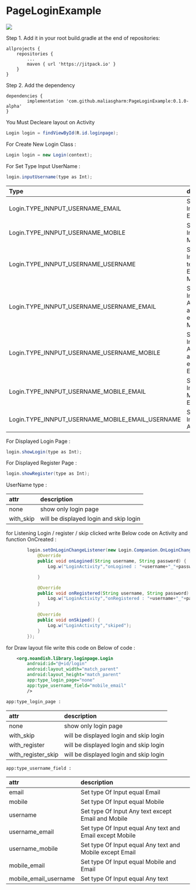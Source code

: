 # PageLoginExample


[![](https://jitpack.io/v/maliasgharm/PageLoginExample.svg)](https://jitpack.io/#maliasgharm/PageLoginExample)

Step 1. Add it in your root build.gradle at the end of repositories:

	allprojects {
		repositories {
			...
			maven { url 'https://jitpack.io' }
		}
	}
Step 2. Add the dependency

	dependencies {
	        implementation 'com.github.maliasgharm:PageLoginExample:0.1.0-alpha'
	}
        
        
You Must Decleare layout on Activity 

```JAVA
Login login = findViewById(R.id.loginpage);
```

For Create New Login Class :
``` JAVA
Login login = new Login(context);
```

For Set Type Input UserName : 
```JAVA
login.inputUsername(type as Int);
```

| Type | description |
| :-- | :-- |
| Login.TYPE_INNPUT_USERNAME_EMAIL | Set type Of Input equal Email| 
| Login.TYPE_INNPUT_USERNAME_MOBILE  | Set type Of Input equal Mobile |
| Login.TYPE_INNPUT_USERNAME_USERNAME   | Set type Of Input Any text except Email and Mobile |
| Login.TYPE_INNPUT_USERNAME_USERNAME_EMAIL   | Set type Of Input equal Any text and Email except Mobile  |
| Login.TYPE_INNPUT_USERNAME_USERNAME_MOBILE    | Set type Of Input equal Any text and Mobile except Email |
| Login.TYPE_INNPUT_USERNAME_MOBILE_EMAIL    | Set type Of Input equal Mobile and Email |
| Login.TYPE_INNPUT_USERNAME_MOBILE_EMAIL_USERNAME    | Set type Of Input equal Any text |



For Displayed Login Page : 
```JAVA
login.showLogin(type as Int);
```

For Displayed Register Page : 
```JAVA
login.showRegister(type as Int);
```


UserName type : 

| attr | description |
| :-- | :-- |
| none | show only login page | 
| with_skip | will be displayed login and skip login |




for Listening Login / register / skip clicked  write Below code on Activity and function OnCreated : 

```JAVA
        login.setOnLoginChangeListener(new Login.Companion.OnLoginChangeListener() {
            @Override
            public void onLogined(String username, String password) {
                Log.w("LoginActivity","onLogined : "+username+"_"+password);

            }

            @Override
            public void onRegistered(String username, String password) {
                Log.w("LoginActivity","onRegistered : "+username+"_"+password);
            }

            @Override
            public void onSkiped() {
                Log.w("LoginActivity","skiped");
            }
        });
```

for Draw layout file write this code on Below of code : 

```xml
    <org.noandish.library.loginpage.Login
        android:id="@+id/login"
        android:layout_width="match_parent"
        android:layout_height="match_parent"
        app:type_login_page="none"
        app:type_username_field="mobile_email"
        />
```

```xml
app:type_login_page : 
```

| attr | description |
| :-- | :-- |
| none | show only login page | 
| with_skip | will be displayed login and skip login |
| with_register | will be displayed login and skip login |
| with_register_skip | will be displayed login and skip login |


```xml
app:type_username_field : 
```

| attr | description |
| :-- | :-- |
| email | Set type Of Input equal Email| 
| mobile  | Set type Of Input equal Mobile |
| username   | Set type Of Input Any text except Email and Mobile |
| username_email   | Set type Of Input equal Any text and Email except Mobile  |
| username_mobile    | Set type Of Input equal Any text and Mobile except Email |
| mobile_email    | Set type Of Input equal Mobile and Email |
| mobile_email_username    | Set type Of Input equal Any text |




